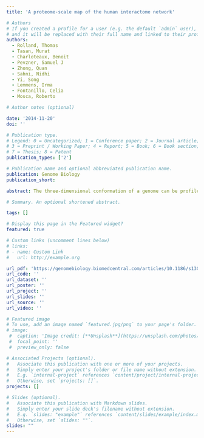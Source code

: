 ```yaml
---
title: 'A proteome-scale map of the human interactome network'

# Authors
# If you created a profile for a user (e.g. the default `admin` user), write the username (folder name) here
# and it will be replaced with their full name and linked to their profile.
authors:
  - Rolland, Thomas
  - Tasan, Murat
  - Charloteaux, Benoit
  - Pevzner, Samuel J
  - Zhong, Quan
  - Sahni, Nidhi
  - Yi, Song
  - Lemmens, Irma
  - Fontanillo, Celia
  - Mosca, Roberto

# Author notes (optional)

date: '2014-11-20'
doi: ''

# Publication type.
# Legend: 0 = Uncategorized; 1 = Conference paper; 2 = Journal article;
# 3 = Preprint / Working Paper; 4 = Report; 5 = Book; 6 = Book section;
# 7 = Thesis; 8 = Patent
publication_types: ['2']

# Publication name and optional abbreviated publication name.
publication: Genome Biology
publication_short:

abstract: The three-dimensional conformation of a genome can be profiled using Hi-C, a technique that combines chromatin conformation capture with high-throughput sequencing. However, structural variations often yield features that can be mistaken for chromosomal interactions. Here, we describe a computational method HiNT (Hi-C for copy Number variation and Translocation detection), which detects copy number variations and interchromosomal translocations within Hi-C data with breakpoints at single base-pair resolution. We demonstrate that HiNT outperforms existing methods on both simulated and real data. We also show that Hi-C can supplement whole-genome sequencing in structure variant detection by locating breakpoints in repetitive regions.

# Summary. An optional shortened abstract.

tags: []

# Display this page in the Featured widget?
featured: true

# Custom links (uncomment lines below)
# links:
# - name: Custom Link
#   url: http://example.org

url_pdf: 'https://genomebiology.biomedcentral.com/articles/10.1186/s13059-020-01986-5'
url_code: ''
url_dataset: ''
url_poster: ''
url_project: ''
url_slides: ''
url_source: ''
url_video: ''

# Featured image
# To use, add an image named `featured.jpg/png` to your page's folder.
# image:
 #  caption: 'Image credit: [**Unsplash**](https://unsplash.com/photos/pLCdAaMFLTE)'
 #  focal_point: ''
 #  preview_only: false

# Associated Projects (optional).
#   Associate this publication with one or more of your projects.
#   Simply enter your project's folder or file name without extension.
#   E.g. `internal-project` references `content/project/internal-project/index.md`.
#   Otherwise, set `projects: []`.
projects: []

# Slides (optional).
#   Associate this publication with Markdown slides.
#   Simply enter your slide deck's filename without extension.
#   E.g. `slides: "example"` references `content/slides/example/index.md`.
#   Otherwise, set `slides: ""`.
slides: ""
---
```

